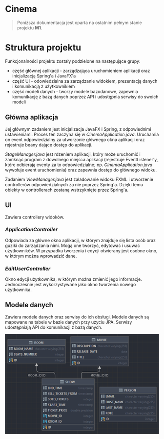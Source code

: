 # Cinema

> Poniższa dokumentacja jest oparta na ostatnim pełnym stanie projektu **M1**.

# Struktura projektu

Funkcjonalności projektu zostały podzielone na następujące grupy:
- część głównej aplikacji - zarządzająca uruchomieniem aplikacji oraz inicjalizacją Spring'a i JavaFX'a
- część UI - odowiedzialna za zarządzanie widokiem, prezentacją danych i komunikacją z użytkownikiem
- część modeli danych - tworzy modele bazodanowe, zapewnia komunikację z bazą danych poprzez API i udostępnia serwisy
  do swoich modeli

## Główna aplikacja

Jej głównym zadaniem jest inicjalizacja JavaFX i Spring, z odpowiednimi ustawieniami. Proces ten zaczyna się w *CinemaApplication.java*. Uruchamia on event odpowiedzialny za utworzonie głównego okna aplikacji oraz rejestruje beany dające dostęp do aplikacji.

*StageManager.java* jest rdzeniem aplikacji, który może uruchomić i zamknąć program z dowolnego miejsca aplikacji (rejestruje EventListener'y, które odbierają eventy za to odpowiedzialne; np. *CinemaApplication.java* wywołuje event uruchomienia) oraz zapewnia dostęp do głównego widoku.

Zadaniem *ViewManager.java* jest załadowanie widoku FXML i utworzenie controllerów odpowiedzialnych za nie poprzez Spring'a. Dzięki temu obiekty w controllerach zostaną wstrzyknięte przez Spring'a.


## UI

Zawiera controllery widoków.

### *ApplicationController*

Odpowiada za główne okno aplikacji, w którym znajduje się lista osób oraz guziki do zarządzania nimi. Mogą one tworzyć, edytować i usuwać użytkowników. W przypadku tworzenia i edycji otwierany jest osobne okno, w którym można wprowadzić dane.

### *EditUserController*

Okno edycji użytkownika, w którym można zmienić jego informacje. Jednocześnie jest wykorzystywane jako okno tworzenia nowego użytkownika.


## Modele danych

Zawiera modele danych oraz serwisy do ich obsługi. Modele danych są mapowane na tabele w bazie danych przy użyciu JPA. Serwisy udostępniają API do komunikacji z bazą danych.

![Diagram bazodanowy](./assets/database_diagram.png)
